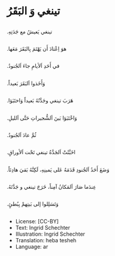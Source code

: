 # تينغي وَ البَقَرُ

##
.تينغي يَعيشُ مع جَدَتِهِ

##
.هوَ اِعْتادَ أَن يَهْتَمَ بِالبَقَرَ مَعَها

##
.في أَحَدِ اَلأيامِ جاءَ اَلجُنودُ

##
.وَأَخَذوا اَلبَقَرَ بَعيداً

##
.هَرَبَ تينغي وجَدَّتُهُ بَعيداً وَاختَبَؤا

##
.وَاخْتَبَؤا بَينَ اَلشُّجيراتِ حَتَّى اَلليلِ

##
.ثُمَّ عادَ اَلجُنودُ 

##
.اخَبَّئَتْ اَلجَدَّةُ تينغي تَحْت اَلأوراقِ

##
.وَضَعَ أَحَدُ اَلجُنودِ قَدَمَهُ عَلى يَمينِهِ، لَكِنَّهُ بَقيَ هادِئاً

##
.عِندَما صَارَ اَلمَكانُ آمِناً، خَرَجَ تينغي و جَدَّتَهُ

##
.وَتَسَلِلوا إلى بَيتِهمْ بِبُطئٍ

##
* License: [CC-BY]
* Text: Ingrid Schechter
* Illustration: Ingrid Schechter
* Translation: heba tesheh
* Language: ar
